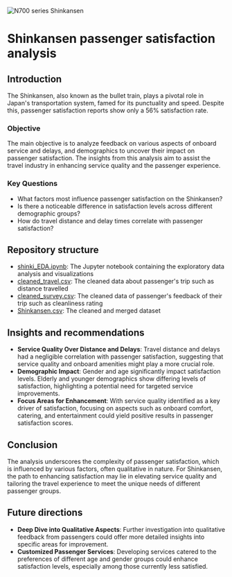 ![N700 series Shinkansen](https://www.japanhouselondon.uk/assets/New-Discover-page/_resampled/FillWyI3MjgiLCI0MDgiXQ/Shinkansen-Landing-page-banner.jpg)
# Shinkansen passenger satisfaction analysis

## Introduction
The Shinkansen, also known as the bullet train, plays a pivotal role in Japan's transportation system, famed for its punctuality and speed. Despite this, passenger satisfaction reports show only a 56% satisfaction rate. 

### Objective
The main objective is to analyze feedback on various aspects of onboard service and delays, and demographics to uncover their impact on passenger satisfaction. The insights from this analysis aim to assist the travel industry in enhancing service quality and the passenger experience.

### Key Questions
- What factors most influence passenger satisfaction on the Shinkansen?
- Is there a noticeable difference in satisfaction levels across different demographic groups?
- How do travel distance and delay times correlate with passenger satisfaction?

## Repository structure
- [shinki_EDA.ipynb](https://github.com/moiez326/shinkansen/blob/main/shinki_EDA.ipynb): The Jupyter notebook containing the exploratory data analysis and visualizations
- [cleaned_travel.csv](https://github.com/moiez326/shinkansen/blob/main/data/cleaned_travel.csv): The cleaned data about passenger's trip such as distance travelled
- [cleaned_survey.csv](https://github.com/moiez326/shinkansen/blob/main/data/cleaned_survey.csv): The cleaned data of passenger's feedback of their trip such as cleanliness rating
- [Shinkansen.csv](https://github.com/moiez326/shinkansen/blob/main/data/Shinkansen.csv): The cleaned and merged dataset

## Insights and recommendations
- **Service Quality Over Distance and Delays**: Travel distance and delays had a negligible correlation with passenger satisfaction, suggesting that service quality and onboard amenities might play a more crucial role.
- **Demographic Impact**: Gender and age significantly impact satisfaction levels. Elderly and younger demographics show differing levels of satisfaction, highlighting a potential need for targeted service improvements.
- **Focus Areas for Enhancement**: With service quality identified as a key driver of satisfaction, focusing on aspects such as onboard comfort, catering, and entertainment could yield positive results in passenger satisfaction scores.

## Conclusion
The analysis underscores the complexity of passenger satisfaction, which is influenced by various factors, often qualitative in nature. For Shinkansen, the path to enhancing satisfaction may lie in elevating service quality and tailoring the travel experience to meet the unique needs of different passenger groups.

## Future directions
- **Deep Dive into Qualitative Aspects**: Further investigation into qualitative feedback from passengers could offer more detailed insights into specific areas for improvement.
- **Customized Passenger Services**: Developing services catered to the preferences of different age and gender groups could enhance satisfaction levels, especially among those currently less satisfied.
